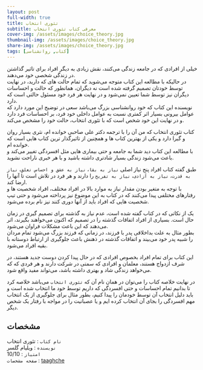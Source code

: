 ```yaml
---
layout: post
full-width: true
title: تئوری انتخاب
subtitle: معرفی کتاب تئوری انتخاب
cover-img: /assets/images/choice_theory.jpg
thumbnail-img: /assets/images/choice_theory.jpg
share-img: /assets/images/choice_theory.jpg
tags: [کتاب, روانشناسی]
---
```


خیلی از افرادی که در جامعه زندگی می‌کنند، نقش زیادی به دیگر افراد برای تاثیر گذاشتن در زندگی شخصی خود می‌دهند.  
در حالیکه با مطالعه این کتاب متوجه می‌شوید که تمام حالت های که دارید، در نهایت توسط خودتان تصمیم گرفته شده است نه دیگران، همانطور که حالت و احساسات دیگران نیز توسط شما تعیین نمی‌شود و در نهایت هر فرد خود مسئول حالتی است که دارد.  
نویسنده این کتاب که خود روانشناسی بزرگ می‌باشد سعی در توضیح این مورد دارد که عوامل بیرونی بسیار اثر کمتری نسبت به عوامل داخلی خود فرد، بر احساسات فرد دارد و در نهایت این خود شخص است که با تئوری انتخاب، حالت خود را مشخص می‌کند.  

کتاب تئوری انتخاب که من آن را با ترجمه دکتر علی صاحبی خوانده ام، نثری بسیار روان و گیرا دارد و یکی از بهترین کتاب ها و همچنین از تاثیرگذار ترین کتاب هایی است که خوانده ام.  
با مطالعه این کتاب دید شما به جامعه و حتی بیماری هایی مثل افسردگی تغییر می‌کند و باعث می‌شود زندگی بسیار شادتری داشته باشید و با هر خبری ناراحت نشوید.  

طبق گفته کتاب افراد پنج نیاز اصلی `نیاز به بقا`، `نیاز به عشق و احساس تعلق`، `نیاز به قدرت`، `نیاز به آزادی`، `نیاز به تفریح` را دارند و هر فرد در تلاش است تا آنها را ارضا کند.  
با توجه به متغیر بودن مقدار نیاز به موارد بالا در افراد مختلف، افراد شخصیت ها و رفتارهای مختلفی پیدا می‌کنند که در کتاب به این موضوع نیز پرداخته می‌شود و حتی تیپ شخصیت هایی که افراد باید از آنها دوری کنند نیز نام برده می‌شود.  

یک از نکاتی که در کتاب گفته شده است، عدم نیاز به گذشته برای تصمیم گیری در زمان حال است. بسیاری از افراد اتفاقات گذشته را در تصمیم که اکنون می‌خواهند بگیرند، اثر می‌دهند که این باعث مشکلات فراوان می‌شود.  
بطور مثال به علت بداخلاقی پدر با فرزند، در زمانی که فرزند بزرگ می‌شود تمام مردان را شبیه پدر خود می‌بیند و اتفاقات گذشته در ذهنش باعث جلوگیری از ارتباط دوستانه با بقیه افراد می‌شود.  

این کتاب برای تمام افراد بخصوص افرادی که در حال پیدا کردن دوست جدید هستند، در شرف ازدواج هستند، معلمان و افرادی که سمتی در شرکت دارند و هر فردی که که می‌خواهد زندگی شاد و بهتری داشته باشد، می‌تواند مفید واقع شود.  

در نهایت خلاصه کتاب را می‌توان در همان نام آن که `تئوری انتخاب` می‌باشد خلاصه کرد تا بدانیم تمام احساسات و حتی افسردگی که داریم توسط خود ما انتخاب شده است و باید دلیل انتخاب آن توسط خودمان را پیدا کنیم، بطور مثال برای جلوگیری از یک انتخاب مهم افسردگی را بجای آن انتخاب کرده ایم و یا عصبانیت را در مواجه با رفتار یک شخص دیگر.  

## مشخصات

`نام کتاب` : تئوری انتخاب   
`نویسنده` : ویلیام گلسر  
`امتیاز` : 10/10  
`صفحه مشخصات` : [taaghche](https://taaghche.com/book/92605/%D8%AA%D8%A6%D9%88%D8%B1%DB%8C-%D8%A7%D9%86%D8%AA%D8%AE%D8%A7%D8%A8)  